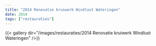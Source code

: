 ```yaml
---
title: "2014 Renovatie kruiwerk Windlust Wateringen"
date: 2014
tags: ["restauraties"]
---
```


{{< gallery dir="/images/restauraties/2014 Renovatie kruiwerk Windlust Wateringen" />}}

